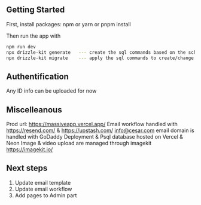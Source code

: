## Getting Started

First, install packages:
npm or yarn or pnpm install

Then run the app with

```bash
npm run dev
npx drizzle-kit generate   --- create the sql commands based on the schema
npx drizzle-kit migrate    --- apply the sql commands to create/change the db
```


## Authentification
Any ID info can be uploaded for now

## Miscelleanous
Prod url: https://massiveapp.vercel.app/
Email workflow handled with https://resend.com/ & https://upstash.com/
info@cesar.com email domain is handled with GoDaddy
Deployment & Psql database hosted on Vercel & Neon
Image & video upload are managed through imagekit https://imagekit.io/

## Next steps
1. Update email template
2. Update email workflow
3. Add pages to Admin part